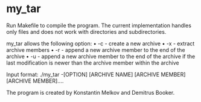 # my_tar

Run Makefile to compile the program. The current implementation handles only files and does not work with directories and subdirectories.

my_tar allows the following option:
• -c  - create a new archive
• -x  - extract archive members
• -r  - append a new archive member to the end of the archive
• -u  - append a new archive member to the end of the archive if the last modification is newer than the archive member within the archive

Input format:
        ./my_tar -[OPTION] [ARCHIVE NAME] [ARCHIVE MEMBER] [ARCHIVE MEMBER]....

The program is created by Konstantin Melkov and Demitrus Booker.
